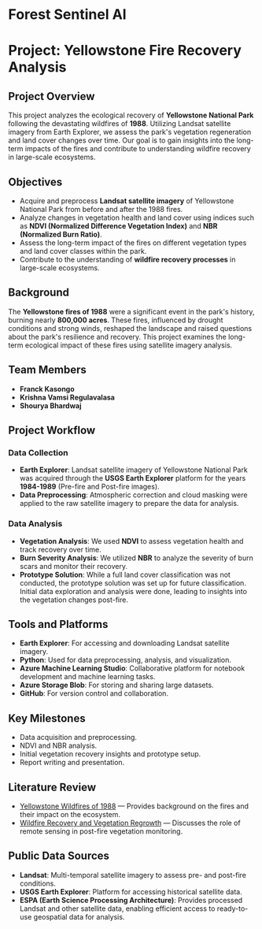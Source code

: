 # Forest Sentinel AI 

# Project: Yellowstone Fire Recovery Analysis

## Project Overview
This project analyzes the ecological recovery of **Yellowstone National Park** following the devastating wildfires of **1988**. Utilizing Landsat satellite imagery from Earth Explorer, we assess the park's vegetation regeneration and land cover changes over time. Our goal is to gain insights into the long-term impacts of the fires and contribute to understanding wildfire recovery in large-scale ecosystems.

## Objectives
- Acquire and preprocess **Landsat satellite imagery** of Yellowstone National Park from before and after the 1988 fires.
- Analyze changes in vegetation health and land cover using indices such as **NDVI (Normalized Difference Vegetation Index)** and **NBR (Normalized Burn Ratio)**.
- Assess the long-term impact of the fires on different vegetation types and land cover classes within the park.
- Contribute to the understanding of **wildfire recovery processes** in large-scale ecosystems.

## Background
The **Yellowstone fires of 1988** were a significant event in the park's history, burning nearly **800,000 acres**. These fires, influenced by drought conditions and strong winds, reshaped the landscape and raised questions about the park's resilience and recovery. This project examines the long-term ecological impact of these fires using satellite imagery analysis.

## Team Members
- **Franck Kasongo**
- **Krishna Vamsi Regulavalasa**
- **Shourya Bhardwaj**

## Project Workflow

### Data Collection
- **Earth Explorer**: Landsat satellite imagery of Yellowstone National Park was acquired through the **USGS Earth Explorer** platform for the years **1984-1989** (Pre-fire and Post-fire images).
- **Data Preprocessing**: Atmospheric correction and cloud masking were applied to the raw satellite imagery to prepare the data for analysis.

### Data Analysis
- **Vegetation Analysis**: We used **NDVI** to assess vegetation health and track recovery over time.
- **Burn Severity Analysis**: We utilized **NBR** to analyze the severity of burn scars and monitor their recovery.
- **Prototype Solution**: While a full land cover classification was not conducted, the prototype solution was set up for future classification. Initial data exploration and analysis were done, leading to insights into the vegetation changes post-fire.

## Tools and Platforms
- **Earth Explorer**: For accessing and downloading Landsat satellite imagery.
- **Python**: Used for data preprocessing, analysis, and visualization.
- **Azure Machine Learning Studio**: Collaborative platform for notebook development and machine learning tasks.
- **Azure Storage Blob**: For storing and sharing large datasets.
- **GitHub**: For version control and collaboration.

## Key Milestones
- Data acquisition and preprocessing.
- NDVI and NBR analysis.
- Initial vegetation recovery insights and prototype setup.
- Report writing and presentation.

## Literature Review
- [Yellowstone Wildfires of 1988](https://en.wikipedia.org/wiki/1988_Yellowstone_fires) — Provides background on the fires and their impact on the ecosystem.
- [Wildfire Recovery and Vegetation Regrowth](https://pubs.usgs.gov/circ/2017/1442/circ1442.pdf) — Discusses the role of remote sensing in post-fire vegetation monitoring.

## Public Data Sources
- **Landsat**: Multi-temporal satellite imagery to assess pre- and post-fire conditions.
- **USGS Earth Explorer**: Platform for accessing historical satellite data.
- **ESPA (Earth Science Processing Architecture)**: Provides processed Landsat and other satellite data, enabling efficient access to ready-to-use geospatial data for analysis.
